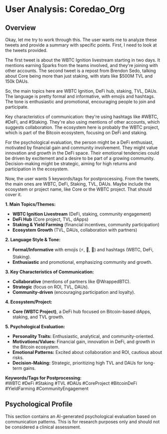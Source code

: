 # User Analysis: Coredao_Org

## Overview

<think>
Okay, let me try to work through this. The user wants me to analyze these tweets and provide a summary with specific points. First, I need to look at the tweets provided. 

The first tweet is about the WBTC Ignition livestream starting in two days. It mentions earning Sparks from the teams involved, and they're joining with other accounts. The second tweet is a repost from Brendon Sedo, talking about Core being more than just staking, with stats like $500M TVL and 150k DAUs. 

So, the main topics here are WBTC Ignition, DeFi hub, staking, TVL, DAUs. The language is pretty formal and informative, with emojis and hashtags. The tone is enthusiastic and promotional, encouraging people to join and participate. 

Key characteristics of communication: they're using hashtags like #WBTC, #DeFi, and #Staking. They're also using mentions of other accounts, which suggests collaboration. The ecosystem here is probably the WBTC project, which is part of the Bitcoin ecosystem, focusing on DeFi and staking. 

For the psychological evaluation, the person might be a DeFi enthusiast, motivated by financial gain and community involvement. They might value innovation and growth in the DeFi space. Their emotional tendencies could be driven by excitement and a desire to be part of a growing community. Decision-making might be strategic, aiming for high returns and participation in the ecosystem.

Now, the user wants 5 keywords/tags for postprocessing. From the tweets, the main ones are WBTC, DeFi, Staking, TVL, DAUs. Maybe include the ecosystem or project name, like Core or the WBTC project. That should cover it.
</think>

**1. Main Topics/Themes:**  
- **WBTC Ignition Livestream** (DeFi, staking, community engagement)  
- **DeFi Hub** (Core project, TVL, dApps)  
- **Staking & Yield Farming** (financial incentives, community participation)  
- **Ecosystem Growth** (TVL, DAUs, collaboration with partners)  

**2. Language Style & Tone:**  
- **Formal/Informative** with emojis (⚡, 🎥, 📲) and hashtags (WBTC, DeFi, Staking).  
- **Enthusiastic** and promotional, emphasizing community and growth.  

**3. Key Characteristics of Communication:**  
- **Collaborative** (mentions of partners like @WrappedBTC).  
- **Strategic** (focus on ROI, TVL, DAUs).  
- **Community-driven** (encouraging participation and loyalty).  

**4. Ecosystem/Project:**  
- **Core (WBTC Project)**, a DeFi hub focused on Bitcoin-based dApps, staking, and TVL growth.  

**5. Psychological Evaluation:**  
- **Personality Traits:** Enthusiastic, analytical, and community-oriented.  
- **Motivations/Values:** Financial gain, innovation in DeFi, and growth in the Bitcoin ecosystem.  
- **Emotional Patterns:** Excited about collaboration and ROI, cautious about risks.  
- **Decision-Making:** Strategic, prioritizing high TVL and DAUs for long-term gains.  

**Keywords/Tags for Postprocessing:**  
#WBTC #DeFi #Staking #TVL #DAUs #CoreProject #BitcoinDeFi #YieldFarming #CommunityEngagement

## Psychological Profile

This section contains an AI-generated psychological evaluation based on communication patterns. This is for research purposes only and should not be considered a clinical assessment.